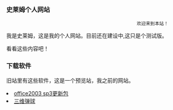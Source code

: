 ### 史莱姆个人网站
                                                    欢迎来到本站！
<p>我是史莱姆，这是我的个人网站。目前还在建设中,这只是个测试版。 </p>
<p>看看这些内容吧！</p>

### 下载软件

<p>旧站里有这些软件，这是一个预览站，我之前的网站。</p>

<li> <a href="https://wx19377904.icoc.vc/nd.jsp?id=13#_np=107_353">office2003 sp3更新包</a> </li>
<li> <a href="https://wx19377904.icoc.vc/nd.jsp?id=14#_np=107_355">三维弹球</a></li>


